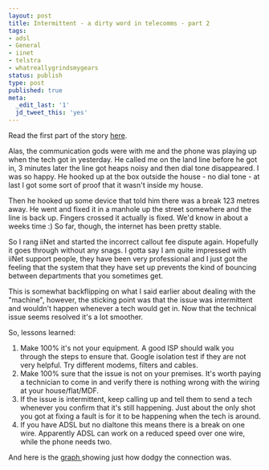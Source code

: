 ```yaml
---
layout: post
title: Intermittent - a dirty word in telecomms - part 2
tags:
- adsl
- General
- iinet
- telstra
- whatreallygrindsmygears
status: publish
type: post
published: true
meta:
  _edit_last: '1'
  jd_tweet_this: 'yes'
---
```

Read the first part of the story <a href="http://www.somethingorothersoft.com/?p=62">here</a>.

Alas, the communication gods were with me and the phone was playing up when the tech got in yesterday. He called me on the land line before he got in, 3 minutes later the line got heaps noisy and then dial tone disappeared. I was so happy. He hooked up at the box outside the house - no dial tone - at last I got some sort of proof that it wasn't inside my house. 

Then he hooked up some device that told him there was a break 123 metres away. He went and fixed it in a manhole up the street somewhere and the line is back up. Fingers crossed it actually is fixed. We'd know in about a weeks time :) So far, though, the internet has been pretty stable.

So I rang iiNet and started the incorrect callout fee dispute again. Hopefully it goes through without any snags. I gotta say I am quite impressed with iiNet support people, they have been very professional and I just got the feeling that the system that they have set up prevents the kind of bouncing between departments that you sometimes get. 

This is somewhat backflipping on what I said earlier about dealing with the "machine", however, the sticking point was that the issue was intermittent and wouldn't happen whenever a tech would get in. Now that the technical issue seems resolved it's a lot smoother.

So, lessons learned:

<ol>
<li>Make 100% it's not your equipment. A good ISP should walk you through the steps to ensure that. Google isolation test if they are not very helpful. Try different modems, filters and cables.</li>
<li>Make 100% sure that the issue is not on your premises. It's worth paying a technician to come in and verify there is nothing wrong with the wiring at your house/flat/MDF.</li>
<li>If the issue is intermittent, keep calling up and tell them to send a tech whenever you confirm that it's still happening. Just about the only shot you got at fixing a fault is for it to be happening when the tech is around.</li>
<li>If you have ADSL but no dialtone this means there is a break on one wire. Apparently ADSL can work on a reduced speed over one wire, while the phone needs two.</li>
</ol>

And here is the <a href="/2009/09/10/this-is-how-bad-my-adsl-connection-was/">graph </a>showing just how dodgy the connection was.

